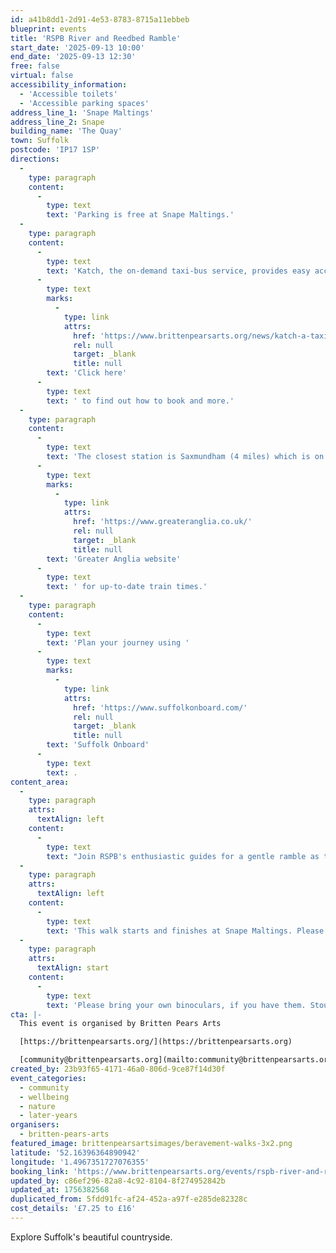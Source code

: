 ```yaml
---
id: a41b8dd1-2d91-4e53-8783-8715a11ebbeb
blueprint: events
title: 'RSPB River and Reedbed Ramble'
start_date: '2025-09-13 10:00'
end_date: '2025-09-13 12:30'
free: false
virtual: false
accessibility_information:
  - 'Accessible toilets'
  - 'Accessible parking spaces'
address_line_1: 'Snape Maltings'
address_line_2: Snape
building_name: 'The Quay'
town: Suffolk
postcode: 'IP17 1SP'
directions:
  -
    type: paragraph
    content:
      -
        type: text
        text: 'Parking is free at Snape Maltings.'
  -
    type: paragraph
    content:
      -
        type: text
        text: 'Katch, the on-demand taxi-bus service, provides easy access to Snape Maltings, connecting it to the towns of Framlingham, Parham, Hacheston, Wickham Market, Wickham Market Railway Station at Campsea Ashe, and Tunstall. '
      -
        type: text
        marks:
          -
            type: link
            attrs:
              href: 'https://www.brittenpearsarts.org/news/katch-a-taxi-bus-to-snape-maltings'
              rel: null
              target: _blank
              title: null
        text: 'Click here'
      -
        type: text
        text: ' to find out how to book and more.'
  -
    type: paragraph
    content:
      -
        type: text
        text: 'The closest station is Saxmundham (4 miles) which is on the East Suffolk Ipswich on the Lowestoft train line. Wickham Market station (6 miles) is located in Campsea Ash on the same line. Visit the '
      -
        type: text
        marks:
          -
            type: link
            attrs:
              href: 'https://www.greateranglia.co.uk/'
              rel: null
              target: _blank
              title: null
        text: 'Greater Anglia website'
      -
        type: text
        text: ' for up-to-date train times.'
  -
    type: paragraph
    content:
      -
        type: text
        text: 'Plan your journey using '
      -
        type: text
        marks:
          -
            type: link
            attrs:
              href: 'https://www.suffolkonboard.com/'
              rel: null
              target: _blank
              title: null
        text: 'Suffolk Onboard'
      -
        type: text
        text: .
content_area:
  -
    type: paragraph
    attrs:
      textAlign: left
    content:
      -
        type: text
        text: "Join RSPB's enthusiastic guides for a gentle ramble as they help you to enjoy the wildlife at this special location."
  -
    type: paragraph
    attrs:
      textAlign: left
    content:
      -
        type: text
        text: 'This walk starts and finishes at Snape Maltings. Please meet on the Quay.'
  -
    type: paragraph
    attrs:
      textAlign: start
    content:
      -
        type: text
        text: 'Please bring your own binoculars, if you have them. Stout and waterproof footwear recommended.'
cta: |-
  This event is organised by Britten Pears Arts

  [https://brittenpearsarts.org/](https://brittenpearsarts.org)

  [community@brittenpearsarts.org](mailto:community@brittenpearsarts.org)
created_by: 23b93f65-4171-46a0-806d-9ce87f14d30f
event_categories:
  - community
  - wellbeing
  - nature
  - later-years
organisers:
  - britten-pears-arts
featured_image: brittenpearsartsimages/beravement-walks-3x2.png
latitude: '52.16396364890942'
longitude: '1.4967351727076355'
booking_link: 'https://www.brittenpearsarts.org/events/rspb-river-and-reedbed-ramble-at-snape-maltings'
updated_by: c86ef296-82a8-4c92-8104-8f274952842b
updated_at: 1756382568
duplicated_from: 5fdd91fc-af24-452a-a97f-e285de82328c
cost_details: '£7.25 to £16'
---
```

Explore Suffolk's beautiful countryside.